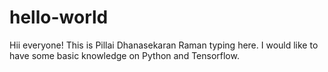 # hello-world
Hii everyone! This is Pillai Dhanasekaran Raman typing here.
I would like to have some basic knowledge on Python and Tensorflow.
